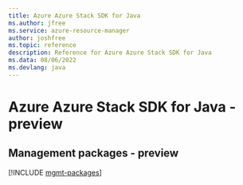 ```yaml
---
title: Azure Azure Stack SDK for Java
ms.author: jfree
ms.service: azure-resource-manager
author: joshfree
ms.topic: reference
description: Reference for Azure Azure Stack SDK for Java
ms.data: 08/06/2022
ms.devlang: java
---
```

# Azure Azure Stack SDK for Java - preview

## Management packages - preview
[!INCLUDE [mgmt-packages](azure-stack-mgmt-index.md)]
